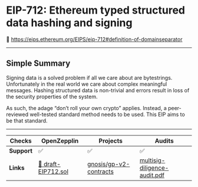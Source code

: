 # EIP-712: Ethereum typed structured data hashing and signing 

🔗 https://eips.ethereum.org/EIPS/eip-712#definition-of-domainseparator

---

##  Simple Summary
Signing data is a solved problem if all we care about are bytestrings. Unfortunately in the real world we care about complex meaningful messages. Hashing structured data is non-trivial and errors result in loss of the security properties of the system.

As such, the adage “don’t roll your own crypto” applies. Instead, a peer-reviewed well-tested standard method needs to be used. This EIP aims to be that standard.

---

**Checks** | OpenZepplin | Projects | Audits
--- | --- | --- | ---
**Support** | ✅ | ✅ | ✅
**Links** | [🔗 draft-EIP712.sol](https://github.com/OpenZeppelin/openzeppelin-contracts/blob/master/contracts/utils/cryptography/draft-EIP712.sol) | [gnosis/gp-v2-contracts](https://github.com/gnosis/gp-v2-contracts) | [multisig-diligence-audit.pdf](multisig-diligence-audit.pdf)